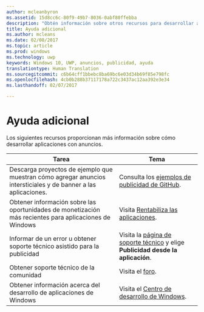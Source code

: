 ```yaml
---
author: mcleanbyron
ms.assetid: 15d8cc6c-80f9-49b7-8036-0abf80ffebba
description: "Obtén información sobre otros recursos para desarrollar aplicaciones con anuncios."
title: Ayuda adicional
ms.author: mcleans
ms.date: 02/08/2017
ms.topic: article
ms.prod: windows
ms.technology: uwp
keywords: Windows 10, UWP, anuncios, publicidad, ayuda
translationtype: Human Translation
ms.sourcegitcommit: c6b64cff1bbebc8ba69bc6e03d34b69f85e798fc
ms.openlocfilehash: 4cb0b288b37117178a722c3437ac12aa392e3e34
ms.lasthandoff: 02/07/2017

---
```


# <a name="additional-help"></a>Ayuda adicional




Los siguientes recursos proporcionan más información sobre cómo desarrollar aplicaciones con anuncios.

|  Tarea    | Tema |               
|----------|-------|
| Descarga proyectos de ejemplo que muestran cómo agregar anuncios intersticiales y de banner a las aplicaciones.     |Consulta los [ejemplos de publicidad de GitHub](http://aka.ms/githubads).       |
| Obtener información sobre las oportunidades de monetización más recientes para aplicaciones de Windows     | Visita [Rentabiliza las aplicaciones](https://developer.microsoft.com/store/monetize).        |
| Informar de un error u obtener soporte técnico asistido para la publicidad     | Visita la [página de soporte técnico](https://go.microsoft.com/fwlink/p/?LinkId=331508) y elige **Publicidad desde la aplicación**.        |
| Obtener soporte técnico de la comunidad     | Visita el [foro](http://go.microsoft.com/fwlink/p/?LinkId=401266).       |
| Obtener información acerca del desarrollo de aplicaciones de Windows     | Visita el [Centro de desarrollo de Windows](https://developer.microsoft.com/windows).        |



 

 

 

